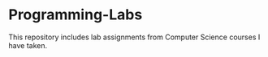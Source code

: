 # Programming-Labs
This repository includes lab assignments from Computer Science courses I have taken.
